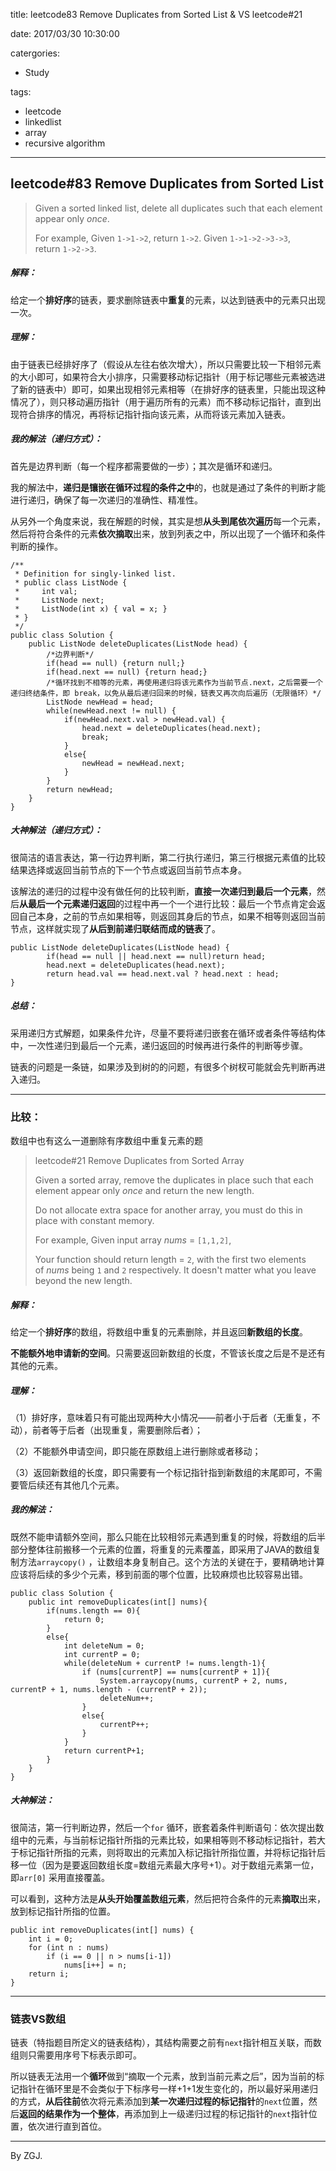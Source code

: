 title: leetcode83  Remove Duplicates from Sorted List & VS leetcode#21

date: 2017/03/30 10:30:00

catergories:

- Study

tags:

- leetcode
- linkedlist
- array
- recursive algorithm

---

## leetcode#83  Remove Duplicates from Sorted List

> Given a sorted linked list, delete all duplicates such that each element appear only *once*.
>
> For example,
> Given `1->1->2`, return `1->2`.
> Given `1->1->2->3->3`, return `1->2->3`.

##### 解释：

给定一个**排好序**的链表，要求删除链表中**重复**的元素，以达到链表中的元素只出现一次。

##### 理解：

由于链表已经排好序了（假设从左往右依次增大），所以只需要比较一下相邻元素的大小即可，如果符合大小排序，只需要移动标记指针（用于标记哪些元素被选进了新的链表中）即可，如果出现相邻元素相等（在排好序的链表里，只能出现这种情况了），则只移动遍历指针（用于遍历所有的元素）而不移动标记指针，直到出现符合排序的情况，再将标记指针指向该元素，从而将该元素加入链表。

##### 我的解法（递归方式）：

首先是边界判断（每一个程序都需要做的一步）；其次是循环和递归。

我的解法中，**递归是镶嵌在循环过程的条件之中**的，也就是通过了条件的判断才能进行递归，确保了每一次递归的准确性、精准性。

从另外一个角度来说，我在解题的时候，其实是想**从头到尾依次遍历**每一个元素，然后将符合条件的元素**依次摘取**出来，放到列表之中，所以出现了一个循环和条件判断的操作。

```
/**
 * Definition for singly-linked list.
 * public class ListNode {
 *     int val;
 *     ListNode next;
 *     ListNode(int x) { val = x; }
 * }
 */
public class Solution {
    public ListNode deleteDuplicates(ListNode head) {
        /*边界判断*/
        if(head == null) {return null;}
        if(head.next == null) {return head;}
        /*循环找到不相等的元素，再使用递归将该元素作为当前节点.next，之后需要一个递归终结条件，即 break，以免从最后递归回来的时候，链表又再次向后遍历（无限循环）*/
        ListNode newHead = head;
        while(newHead.next != null) {
            if(newHead.next.val > newHead.val) {
                head.next = deleteDuplicates(head.next);
                break;
            }
            else{
                newHead = newHead.next;
            }
        }
        return newHead;
    }
}
```

##### 大神解法（递归方式）：

很简洁的语言表达，第一行边界判断，第二行执行递归，第三行根据元素值的比较结果选择或返回当前节点的下一个节点或返回当前节点本身。

该解法的递归的过程中没有做任何的比较判断，**直接一次递归到最后一个元素**，然后**从最后一个元素递归返回**的过程中再一个一个进行比较：最后一个节点肯定会返回自己本身，之前的节点如果相等，则返回其身后的节点，如果不相等则返回当前节点，这样就实现了**从后到前递归联结而成的链表**了。

```
public ListNode deleteDuplicates(ListNode head) {
        if(head == null || head.next == null)return head;
        head.next = deleteDuplicates(head.next);
        return head.val == head.next.val ? head.next : head;
}
```

##### 总结：

采用递归方式解题，如果条件允许，尽量不要将递归嵌套在循环或者条件等结构体中，一次性递归到最后一个元素，递归返回的时候再进行条件的判断等步骤。

链表的问题是一条链，如果涉及到树的的问题，有很多个树杈可能就会先判断再进入递归。

---

### **比较**：

数组中也有这么一道删除有序数组中重复元素的题

> leetcode#21 Remove Duplicates from Sorted Array
>
> Given a sorted array, remove the duplicates in place such that each element appear only *once* and return the new length.
>
> Do not allocate extra space for another array, you must do this in place with constant memory.
>
> For example,
> Given input array *nums* = `[1,1,2]`,
>
> Your function should return length = `2`, with the first two elements of *nums* being `1` and `2` respectively. It doesn't matter what you leave beyond the new length.

##### 解释：

给定一个**排好序**的数组，将数组中重复的元素删除，并且返回**新数组的长度**。

**不能额外地申请新的空间**。只需要返回新数组的长度，不管该长度之后是不是还有其他的元素。

##### 理解：

（1）排好序，意味着只有可能出现两种大小情况——前者小于后者（无重复，不动），前者等于后者（出现重复，需要删除后者）；

（2）不能额外申请空间，即只能在原数组上进行删除或者移动；

（3）返回新数组的长度，即只需要有一个标记指针指到新数组的末尾即可，不需要管后续还有其他几个元素。

##### 我的解法：

既然不能申请额外空间，那么只能在比较相邻元素遇到重复的时候，将数组的后半部分整体往前搬移一个元素的位置，将重复的元素覆盖，即采用了JAVA的数组复制方法`arraycopy()` ，让数组本身复制自己。这个方法的关键在于，要精确地计算应该将后续的多少个元素，移到前面的哪个位置，比较麻烦也比较容易出错。

```
public class Solution {
    public int removeDuplicates(int[] nums){
        if(nums.length == 0){
            return 0;
        }
        else{
            int deleteNum = 0;
            int currentP = 0;
            while(deleteNum + currentP != nums.length-1){
                if (nums[currentP] == nums[currentP + 1]){
                    System.arraycopy(nums, currentP + 2, nums, currentP + 1, nums.length - (currentP + 2));
                    deleteNum++;
                }
                else{
                    currentP++;
                }
            }
            return currentP+1;
        }
    }
}
```

##### 大神解法：

很简洁，第一行判断边界，然后一个`for` 循环，嵌套着条件判断语句：依次提出数组中的元素，与当前标记指针所指的元素比较，如果相等则不移动标记指针，若大于标记指针所指的元素，则将取出的元素加入标记指针所指位置，并将标记指针后移一位（因为是要返回数组长度=数组元素最大序号+1）。对于数组元素第一位，即`arr[0]` 采用直接覆盖。

可以看到，这种方法是**从头开始覆盖数组元素**，然后把符合条件的元素**摘取**出来，放到标记指针所指的位置。

```
public int removeDuplicates(int[] nums) {
    int i = 0;
    for (int n : nums)
        if (i == 0 || n > nums[i-1])
            nums[i++] = n;
    return i;
}
```

---

### **链表VS数组**

链表（特指题目所定义的链表结构），其结构需要之前有`next`指针相互关联，而数组则只需要用序号下标表示即可。

所以链表无法用一个**循环**做到“摘取一个元素，放到当前元素之后”，因为当前的标记指针在循环里是不会类似于下标序号一样+1+1发生变化的，所以最好采用递归的方式，**从后往前**依次将元素添加到**某一次递归过程的标记指针**的`next`位置，然后**返回的结果作为一个整体**，再添加到上一级递归过程的标记指针的`next`指针位置，依次进行直到首位。

---

By ZGJ.